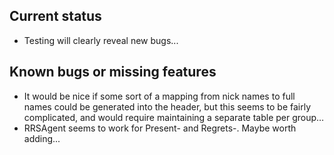 ## Current status

* Testing will clearly reveal new bugs...

## Known bugs or missing features
* It would be nice if some sort of a mapping from nick names to full names could be generated into the header, but this seems to be fairly complicated, and would require maintaining a separate table per group…
* RRSAgent seems to work for Present- and Regrets-. Maybe worth adding...
